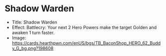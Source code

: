 # Shadow Warden
- Title:  Shadow Warden
- Effect:  Battlecry: Your next 2 Hero Powers make the target Golden and awaken 1 turn faster.
- Image:  https://cards.hearthpwn.com/enUS/bgs/TB_BaconShop_HERO_62_Buddy_G_bg.png?198608

